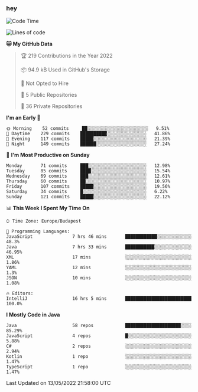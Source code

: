 ### hey

<!--START_SECTION:waka-->
![Code Time](http://img.shields.io/badge/Code%20Time-753%20hrs%202%20mins-blue)

![Lines of code](https://img.shields.io/badge/From%20Hello%20World%20I%27ve%20Written-495%20Thousand%20lines%20of%20code-blue)

**🐱 My GitHub Data** 

> 🏆 219 Contributions in the Year 2022
 > 
> 📦 94.9 kB Used in GitHub's Storage 
 > 
> 🚫 Not Opted to Hire
 > 
> 📜 5 Public Repositories 
 > 
> 🔑 36 Private Repositories  
 > 
**I'm an Early 🐤** 

```text
🌞 Morning    52 commits     ██░░░░░░░░░░░░░░░░░░░░░░░   9.51% 
🌆 Daytime    229 commits    ██████████░░░░░░░░░░░░░░░   41.86% 
🌃 Evening    117 commits    █████░░░░░░░░░░░░░░░░░░░░   21.39% 
🌙 Night      149 commits    ██████░░░░░░░░░░░░░░░░░░░   27.24%

```
📅 **I'm Most Productive on Sunday** 

```text
Monday       71 commits     ███░░░░░░░░░░░░░░░░░░░░░░   12.98% 
Tuesday      85 commits     ████░░░░░░░░░░░░░░░░░░░░░   15.54% 
Wednesday    69 commits     ███░░░░░░░░░░░░░░░░░░░░░░   12.61% 
Thursday     60 commits     ██░░░░░░░░░░░░░░░░░░░░░░░   10.97% 
Friday       107 commits    █████░░░░░░░░░░░░░░░░░░░░   19.56% 
Saturday     34 commits     █░░░░░░░░░░░░░░░░░░░░░░░░   6.22% 
Sunday       121 commits    █████░░░░░░░░░░░░░░░░░░░░   22.12%

```


📊 **This Week I Spent My Time On** 

```text
⌚︎ Time Zone: Europe/Budapest

💬 Programming Languages: 
JavaScript               7 hrs 46 mins       ████████████░░░░░░░░░░░░░   48.3% 
Java                     7 hrs 33 mins       ███████████░░░░░░░░░░░░░░   46.95% 
XML                      17 mins             ░░░░░░░░░░░░░░░░░░░░░░░░░   1.86% 
YAML                     12 mins             ░░░░░░░░░░░░░░░░░░░░░░░░░   1.3% 
JSON                     10 mins             ░░░░░░░░░░░░░░░░░░░░░░░░░   1.08%

🔥 Editors: 
IntelliJ                 16 hrs 5 mins       █████████████████████████   100.0%

```

**I Mostly Code in Java** 

```text
Java                     58 repos            █████████████████████░░░░   85.29% 
JavaScript               4 repos             █░░░░░░░░░░░░░░░░░░░░░░░░   5.88% 
C#                       2 repos             ░░░░░░░░░░░░░░░░░░░░░░░░░   2.94% 
Kotlin                   1 repo              ░░░░░░░░░░░░░░░░░░░░░░░░░   1.47% 
TypeScript               1 repo              ░░░░░░░░░░░░░░░░░░░░░░░░░   1.47%

```



 Last Updated on 13/05/2022 21:58:00 UTC
<!--END_SECTION:waka-->
